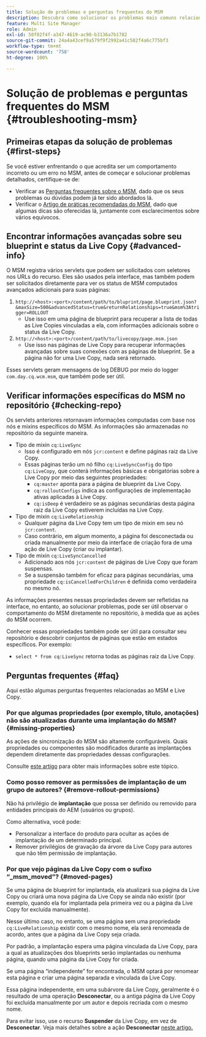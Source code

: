 ```yaml
---
title: Solução de problemas e perguntas frequentes do MSM
description: Descubra como solucionar os problemas mais comuns relacionados ao MSM e obter respostas para as perguntas mais comuns relacionadas ao MSM.
feature: Multi Site Manager
role: Admin
exl-id: 50f02f4f-a347-4619-ac90-b3136a7b1782
source-git-commit: 24a4a43cef9a579f9f2992a41c582f4a6c775bf3
workflow-type: tm+mt
source-wordcount: '758'
ht-degree: 100%

---
```


# Solução de problemas e perguntas frequentes do MSM {#troubleshooting-msm}

## Primeiras etapas da solução de problemas {#first-steps}

Se você estiver enfrentando o que acredita ser um comportamento incorreto ou um erro no MSM, antes de começar e solucionar problemas detalhados, certifique-se de:

* Verificar as [Perguntas frequentes sobre o MSM](#faq), dado que os seus problemas ou dúvidas podem já ter sido abordados lá.
* Verificar o [Artigo de práticas recomendadas do MSM](best-practices.md), dado que algumas dicas são oferecidas lá, juntamente com esclarecimentos sobre vários equívocos.

## Encontrar informações avançadas sobre seu blueprint e status da Live Copy {#advanced-info}

O MSM registra vários servlets que podem ser solicitados com seletores nos URLs do recurso. Eles são usados pela interface, mas também podem ser solicitados diretamente para ver os status de MSM computados avançados adicionais para suas páginas:

1. `http://<host>:<port>/content/path/to/bluprint/page.blueprint.json?&maxSize=500&advancedStatus=true&returnRelationships=true&msm%3Atrigger=ROLLOUT`
   * Use isso em uma página de blueprint para recuperar a lista de todas as Live Copies vinculadas a ela, com informações adicionais sobre o status da Live Copy.
1. `http://<host>:<port>/content/path/to/livecopy/page.msm.json`
   * Use isso nas páginas de Live Copy para recuperar informações avançadas sobre suas conexões com as páginas de blueprint. Se a página não for uma Live Copy, nada será retornado.

Esses servlets geram mensagens de log DEBUG por meio do logger `com.day.cq.wcm.msm`, que também pode ser útil.

## Verificar informações específicas do MSM no repositório {#checking-repo}

Os servlets anteriores retornavam informações computadas com base nos nós e mixins específicos do MSM. As informações são armazenadas no repositório da seguinte maneira.

* Tipo de mixin `cq:LiveSync`
   * Isso é configurado em nós `jcr:content` e define páginas raiz da Live Copy.
   * Essas páginas terão um nó filho `cq:LiveSyncConfig` do tipo `cq:LiveCopy`, que conterá informações básicas e obrigatórias sobre a Live Copy por meio das seguintes propriedades:
      * `cq:master` aponta para a página de blueprint da Live Copy.
      * `cq:rolloutConfigs` indica as configurações de implementação ativas aplicadas à Live Copy.
      * `cq:isDeep` é verdadeiro se as páginas secundárias desta página raiz da Live Copy estiverem incluídas na Live Copy.
* Tipo de mixin `cq:LiveRelationship`
   * Qualquer página da Live Copy tem um tipo de mixin em seu nó `jcr:content`.
   * Caso contrário, em algum momento, a página foi desconectada ou criada manualmente por meio da interface de criação fora de uma ação de Live Copy (criar ou implantar).
* Tipo de mixin `cq:LiveSyncCancelled`
   * Adicionado aos nós `jcr:content` de páginas de Live Copy que foram suspensas.
   * Se a suspensão também for eficaz para páginas secundárias, uma propriedade `cq:isCancelledForChildren` é definida como verdadeira no mesmo nó.

As informações presentes nessas propriedades devem ser refletidas na interface, no entanto, ao solucionar problemas, pode ser útil observar o comportamento do MSM diretamente no repositório, à medida que as ações do MSM ocorrem.

Conhecer essas propriedades também pode ser útil para consultar seu repositório e descobrir conjuntos de páginas que estão em estados específicos. Por exemplo:

* `select * from cq:LiveSync` retorna todas as páginas raiz da Live Copy.

## Perguntas frequentes {#faq}

Aqui estão algumas perguntas frequentes relacionadas ao MSM e Live Copy.

### Por que algumas propriedades (por exemplo, título, anotações) não são atualizadas durante uma implantação do MSM? {#missing-properties}

As ações de sincronização do MSM são altamente configuráveis. Quais propriedades ou componentes são modificados durante as implantações dependem diretamente das propriedades dessas configurações.

Consulte [este artigo](best-practices.md) para obter mais informações sobre este tópico.

### Como posso remover as permissões de implantação de um grupo de autores? {#remove-rollout-permissions}

Não há privilégio de **implantação** que possa ser definido ou removido para entidades principais do AEM (usuários ou grupos).

Como alternativa, você pode:

* Personalizar a interface do produto para ocultar as ações de implantação de um determinado principal.
* Remover privilégios de gravação da árvore da Live Copy para autores que não têm permissão de implantação.

### Por que vejo páginas da Live Copy com o sufixo “_msm_moved”? {#moved-pages}

Se uma página de blueprint for implantada, ela atualizará sua página da Live Copy ou criará uma nova página da Live Copy se ainda não existir (por exemplo, quando ela for implantada pela primeira vez ou a página da Live Copy for excluída manualmente).

Nesse último caso, no entanto, se uma página sem uma propriedade `cq:LiveRelationship` existir com o mesmo nome, ela será renomeada de acordo, antes que a página da Live Copy seja criada.

Por padrão, a implantação espera uma página vinculada da Live Copy, para a qual as atualizações dos blueprints serão implantadas ou nenhuma página, quando uma página da Live Copy for criada.

Se uma página “independente” for encontrada, o MSM optará por renomear esta página e criar uma página separada e vinculada da Live Copy.

Essa página independente, em uma subárvore da Live Copy, geralmente é o resultado de uma operação **Desconectar**, ou a antiga página da Live Copy foi excluída manualmente por um autor e depois recriada com o mesmo nome.

Para evitar isso, use o recurso **Suspender** da Live Copy, em vez de **Desconectar**. Veja mais detalhes sobre a ação **Desconectar** [neste artigo.](creating-live-copies.md)
